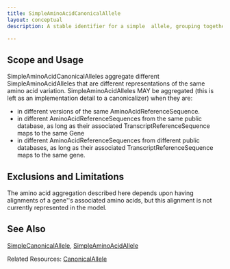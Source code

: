 ```yaml
---
title: SimpleAminoAcidCanonicalAllele
layout: conceptual
description: A stable identifier for a simple  allele, grouping together the different ways that the allele might be described across different versions of a particular AminoAcidReferenceSequence. 

---
```


Scope and Usage
---------------


SimpleAminoAcidCanonicalAlleles aggregate different SimpleAminoAcidAlleles that are different representations of the same amino acid variation.  SimpleAminoAcidAlleles MAY be aggregated (this is
left as an implementation detail to a canonicalizer) when they are:  

* in different versions of the same AminoAcidReferenceSequence.  
* in different AminoAcidReferenceSequences from the same public database, as long as their associated TranscriptReferenceSequence maps to the same Gene
* in different AminoAcidReferenceSequences from different public databases, as long as their associated TranscriptReferenceSequence maps to the same gene.

Exclusions and Limitations
--------------------------

The amino acid aggregation described here depends upon having alignments of a gene''s associated amino acids, but this alignment is not currently represented in the model.

See Also
--------

[SimpleCanonicalAllele](simple_canonical_allele.html), [SimpleAminoAcidAllele](simple_amino_acid_allele.html)

Related Resources: [CanonicalAllele](/allele/resource/canonical_allele/index.html)